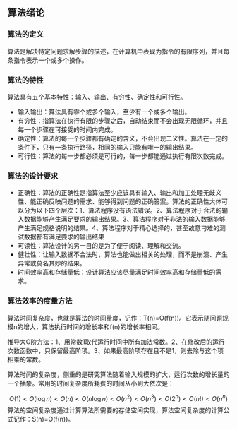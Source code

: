## 算法绪论

### 算法的定义

算法是解决特定问题求解步骤的描述，在计算机中表现为指令的有限序列，并且每条指令表示一个或多个操作。

### 算法的特性

算法具有五个基本特性：输入、输出、有穷性、确定性和可行性。

- 输入输出：算法具有零个或多个输入，至少有一个或多个输出。
- 有穷性：指算法在执行有限的步骤之后，自动结束而不会出现无限循环，并且每一个步骤在可接受的时间内完成。
- 确定性：算法的每一个步骤都有确定的含义，不会出现二义性。算法在一定的条件下，只有一条执行路径，相同的输入只能有唯一的输出结果。
- 可行性：算法的每一步都必须是可行的，每一步都能通过执行有限次数完成。

### 算法的设计要求

- 正确性：算法的正确性是指算法至少应该具有输入、输出和加工处理无歧义性、能正确反映问题的需求、能够得到问题的正确答案。算法的正确性大体可以分为以下四个层次：1、算法程序没有语法错误。2、算法程序对于合法的输入数据能够产生满足要求的输出结果。3、算法程序对于非法的输入数据能够产生满足规格说明的结果。4、算法程序对于精心选择的，甚至故意刁难的测试数据都有满足要求的输出结果
- 可读性：算法设计的另一目的是为了便于阅读、理解和交流。
- 健壮性：让输入数据不合法时，算法也能做出相关的处理，而不是崩溃、产生异常或莫名其妙的结果。
- 时间效率高和存储量低：设计算法应该尽量满足时间效率高和存储量低的需求。

### 算法效率的度量方法

算法时间复杂度，也就是算法的时间量度，记作：T(n)=O(f(n))。它表示随问题规模n的增大，算法执行时间的增长率和f(n)的增长率相同。

推导大O阶方法：1、用常数1取代运行时间中所有加法常数。2、在修改后的运行次数函数中，只保留最高阶项。3、如果最高阶项存在且不是1，则去除与这个项相乘的常数。

算法时间的复杂度，侧重的是研究算法随着输入规模的扩大，运行次数的增长量的一个抽象。常用的时间复杂度所耗费的时间从小到大依次是：

$$
O(1) < O(\log{n}) < O(n) < O(n\log{n}) < O(n^2) < O(n^3) < O(2^n) < O(n!) < O(n^n)
$$
算法的空间复杂度通过计算算法所需要的存储空间实现，算法空间复杂度的计算公式记作：S(n)=O(f(n))。
